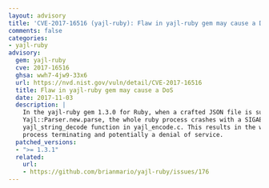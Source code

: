 ```yaml
---
layout: advisory
title: 'CVE-2017-16516 (yajl-ruby): Flaw in yajl-ruby gem may cause a DoS'
comments: false
categories:
- yajl-ruby
advisory:
  gem: yajl-ruby
  cve: 2017-16516
  ghsa: wwh7-4jw9-33x6
  url: https://nvd.nist.gov/vuln/detail/CVE-2017-16516
  title: Flaw in yajl-ruby gem may cause a DoS
  date: 2017-11-03
  description: |
    In the yajl-ruby gem 1.3.0 for Ruby, when a crafted JSON file is supplied to
    Yajl::Parser.new.parse, the whole ruby process crashes with a SIGABRT in the
    yajl_string_decode function in yajl_encode.c. This results in the whole ruby
    process terminating and potentially a denial of service.
  patched_versions:
  - ">= 1.3.1"
  related:
    url:
    - https://github.com/brianmario/yajl-ruby/issues/176
---
```

